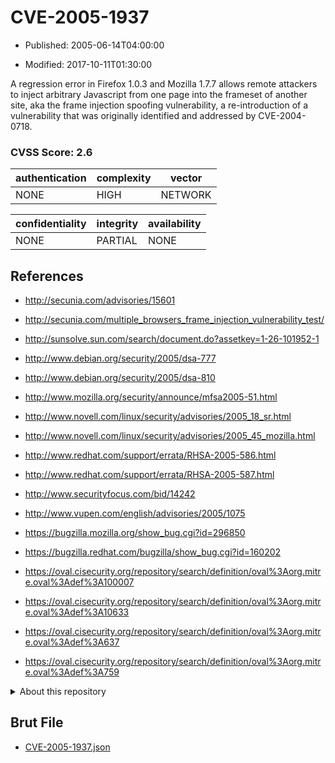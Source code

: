 # CVE-2005-1937

- Published: 2005-06-14T04:00:00

- Modified: 2017-10-11T01:30:00

A regression error in Firefox 1.0.3 and Mozilla 1.7.7 allows remote attackers to inject arbitrary Javascript from one page into the frameset of another site, aka the frame injection spoofing vulnerability, a re-introduction of a vulnerability that was originally identified and addressed by CVE-2004-0718.

### CVSS Score: **2.6**

| authentication | complexity | vector |
| --- | --- | --- |
| NONE | HIGH | NETWORK |

| confidentiality | integrity | availability |
| --- | --- | --- |
| NONE | PARTIAL | NONE |

## References

* http://secunia.com/advisories/15601

* http://secunia.com/multiple_browsers_frame_injection_vulnerability_test/

* http://sunsolve.sun.com/search/document.do?assetkey=1-26-101952-1

* http://www.debian.org/security/2005/dsa-777

* http://www.debian.org/security/2005/dsa-810

* http://www.mozilla.org/security/announce/mfsa2005-51.html

* http://www.novell.com/linux/security/advisories/2005_18_sr.html

* http://www.novell.com/linux/security/advisories/2005_45_mozilla.html

* http://www.redhat.com/support/errata/RHSA-2005-586.html

* http://www.redhat.com/support/errata/RHSA-2005-587.html

* http://www.securityfocus.com/bid/14242

* http://www.vupen.com/english/advisories/2005/1075

* https://bugzilla.mozilla.org/show_bug.cgi?id=296850

* https://bugzilla.redhat.com/bugzilla/show_bug.cgi?id=160202

* https://oval.cisecurity.org/repository/search/definition/oval%3Aorg.mitre.oval%3Adef%3A100007

* https://oval.cisecurity.org/repository/search/definition/oval%3Aorg.mitre.oval%3Adef%3A10633

* https://oval.cisecurity.org/repository/search/definition/oval%3Aorg.mitre.oval%3Adef%3A637

* https://oval.cisecurity.org/repository/search/definition/oval%3Aorg.mitre.oval%3Adef%3A759

<details>
<summary>About this repository</summary> 

  This repository is part of the project [Live Hack CVE](https://github.com/Live-Hack-CVE). Main website can be found [www.live-hack.org](https://www.live-hack.org) 
  
  Made by [Sn0wAlice](https://github.com/Sn0wAlice) for the people that care about security and need to have a feed of the latest CVEs. Hope you enjoy it, don't forget to star the repo and follow me on [Twitter](https://twitter.com/Sn0wAlice) and [Github](https://github.com/Sn0wAlice). And that is my [personnal website](https://www.alice-snow.me/)

  - [Home Page](https://github.com/Live-Hack-CVE)
  - [Framework](https://github.com/Live-Hack-CVE/cve-framework)
  - [CVE database](https://github.com/Live-Hack-CVE/full_database)
  - [Changelog](https://github.com/Live-Hack-CVE/Changelog)
</details>

## Brut File

* [CVE-2005-1937.json](https://raw.githubusercontent.com/Live-Hack-CVE/full_database/main/cves/2005/CVE-2005-1937.json)

